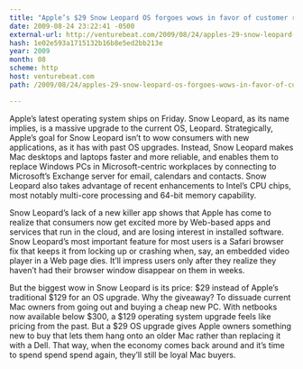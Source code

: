 ```yaml
---
title: "Apple’s $29 Snow Leopard OS forgoes wows in favor of customer retention"
date: 2009-08-24 23:22:41 -0500
external-url: http://venturebeat.com/2009/08/24/apples-29-snow-leopard-os-forgoes-wows-in-favor-of-customer-retention/
hash: 1e02e593a1715132b16b8e5ed2bb213e
year: 2009
month: 08
scheme: http
host: venturebeat.com
path: /2009/08/24/apples-29-snow-leopard-os-forgoes-wows-in-favor-of-customer-retention/

---
```


Apple’s latest operating system ships on Friday. Snow Leopard, as its name implies, is a massive upgrade to the current OS, Leopard. Strategically, Apple’s goal for Snow Leopard isn’t to wow consumers with new applications, as it has with past OS upgrades. Instead, Snow Leopard makes Mac desktops and laptops faster and more reliable, and enables them to replace Windows PCs in Microsoft-centric workplaces by connecting to Microsoft’s Exchange server for email, calendars and contacts. Snow Leopard also takes advantage of recent enhancements to Intel’s CPU chips, most notably multi-core processing and 64-bit memory capability.

Snow Leopard’s lack of a new killer app shows that Apple has come to realize that consumers now get excited more by Web-based apps and services that run in the cloud, and are losing interest in installed software. Snow Leopard’s most important feature for most users is a Safari browser fix that keeps it from locking up or crashing when, say, an embedded video player in a Web page dies. It’ll impress users only after they realize they haven’t had their browser window disappear on them in weeks.

But the biggest wow in Snow Leopard is its price: $29 instead of Apple’s traditional $129 for an OS upgrade. Why the giveaway? To dissuade current Mac owners from going out and buying a cheap new PC. With netbooks now available below $300, a $129 operating system upgrade feels like pricing from the past. But a $29 OS upgrade gives Apple owners something new to buy that lets them hang onto an older Mac rather than replacing it with a Dell. That way, when the economy comes back around and it’s time to spend spend spend again, they’ll still be loyal Mac buyers.



    

